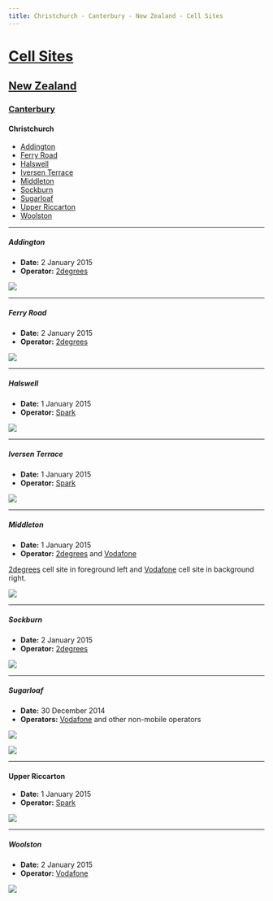 ```yaml
---
title: Christchurch - Canterbury - New Zealand - Cell Sites
---
```


# [Cell Sites](../../)

## [New Zealand](../)

### [Canterbury](./)

#### Christchurch

* [Addington](#addington)
* [Ferry Road](#ferry-road)
* [Halswell](#halswell)
* [Iversen Terrace](#iversen-terrace)
* [Middleton](#middleton)
* [Sockburn](#sockburn)
* [Sugarloaf](#sugarloaf)
* [Upper Riccarton](#upper-riccarton)
* [Woolston](#woolston)

---

##### Addington

* **Date:** 2 January 2015
* **Operator:** [2degrees]

![](https://f001.backblazeb2.com/file/CellSites/NZ/CAN/20150102-132650.jpg)

---

##### Ferry Road

* **Date:** 2 January 2015
* **Operator:** [2degrees]

![](https://f001.backblazeb2.com/file/CellSites/NZ/CAN/20150102-175554.jpg)

---

##### Halswell

* **Date:** 1 January 2015
* **Operator:** [Spark]

![](https://f001.backblazeb2.com/file/CellSites/NZ/CAN/20150101-164213.jpg)

---

##### Iversen Terrace

* **Date:** 1 January 2015
* **Operator:** [Spark]

![](https://f001.backblazeb2.com/file/CellSites/NZ/CAN/20150101-162534.jpg)

---

##### Middleton

* **Date:** 1 January 2015
* **Operator:** [2degrees] and [Vodafone]

[2degrees] cell site in foreground left and [Vodafone] cell site in background right.

![](https://f001.backblazeb2.com/file/CellSites/NZ/CAN/20150101-163651.jpg)

---

##### Sockburn

* **Date:** 2 January 2015
* **Operator:** [2degrees]

![](https://f001.backblazeb2.com/file/CellSites/NZ/CAN/20150102-132250.jpg)

---

##### Sugarloaf

* **Date:** 30 December 2014
* **Operators:** [Vodafone] and other non-mobile operators

![](https://f001.backblazeb2.com/file/CellSites/NZ/CAN/20141230-212934.jpg)

![](https://f001.backblazeb2.com/file/CellSites/NZ/CAN/20141230-210622.jpg)

---

#### Upper Riccarton

* **Date:** 1 January 2015
* **Operator:** [Spark]

![](https://f001.backblazeb2.com/file/CellSites/NZ/CAN/20150101-163841.jpg)

---

##### Woolston

* **Date:** 2 January 2015
* **Operator:** [Vodafone]

![](https://f001.backblazeb2.com/file/CellSites/NZ/CAN/20150102-133250.jpg)

[2degrees]: https://en.wikipedia.org/wiki/2degrees
[Spark]: https://en.wikipedia.org/wiki/Spark_New_Zealand
[Vodafone]: https://en.wikipedia.org/wiki/Vodafone_New_Zealand

